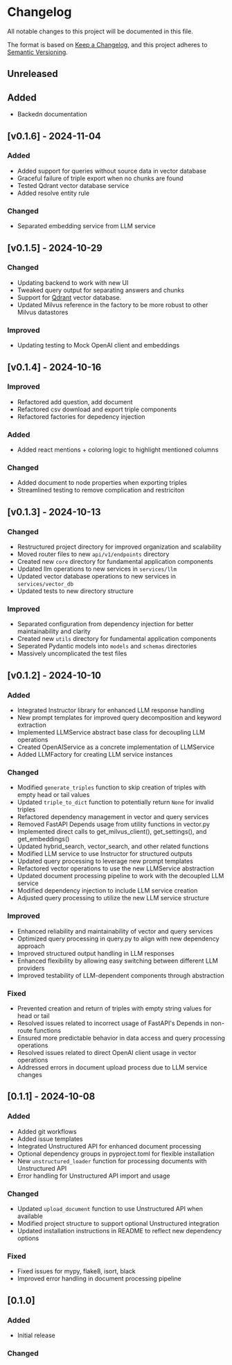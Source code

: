 # Changelog

All notable changes to this project will be documented in this file.

The format is based on [Keep a Changelog](https://keepachangelog.com/en/1.1.0/),
and this project adheres to [Semantic Versioning](https://semver.org/spec/v2.0.0.html).

## Unreleased

## Added

- Backedn documentation

## [v0.1.6] - 2024-11-04

### Added

- Added support for queries without source data in vector database
- Graceful failure of triple export when no chunks are found
- Tested Qdrant vector database service
- Added resolve entity rule

### Changed

- Separated embedding service from LLM service

## [v0.1.5] - 2024-10-29

### Changed

- Updating backend to work with new UI
- Tweaked query output for separating answers and chunks
- Support for [Qdrant](https://qdrant.tech/) vector database.
- Updated Milvus reference in the factory to be more robust to other Milvus datastores

### Improved

- Updating testing to Mock OpenAI client and embeddings

## [v0.1.4] - 2024-10-16

### Improved

- Refactored add question, add document
- Refactored csv download and export triple components
- Refactored factories for depedency injection

### Added

- Added react mentions + coloring logic to highlight mentioned columns

### Changed

- Added document to node properties when exporting triples
- Streamlined testing to remove complication and restriciton

## [v0.1.3] - 2024-10-13

### Changed

- Restructured project directory for improved organization and scalability
- Moved router files to new `api/v1/endpoints` directory
- Created new `core` directory for fundamental application components
- Updated llm operations to new services in `services/llm`
- Updated vector database operations to new services in `services/vector_db`
- Updated tests to new directory structure

### Improved

- Separated configuration from dependency injection for better maintainability and clarity
- Created new `utils` directory for fundamental application components
- Seperated Pydantic models into `models` and `schemas` directories
- Massively uncomplicated the test files

## [v0.1.2] - 2024-10-10

### Added

- Integrated Instructor library for enhanced LLM response handling
- New prompt templates for improved query decomposition and keyword extraction
- Implemented LLMService abstract base class for decoupling LLM operations
- Created OpenAIService as a concrete implementation of LLMService
- Added LLMFactory for creating LLM service instances

### Changed

- Modified `generate_triples` function to skip creation of triples with empty head or tail values
- Updated `triple_to_dict` function to potentially return `None` for invalid triples
- Refactored dependency management in vector and query services
- Removed FastAPI Depends usage from utility functions in vector.py
- Implemented direct calls to get_milvus_client(), get_settings(), and get_embeddings()
- Updated hybrid_search, vector_search, and other related functions
- Modified LLM service to use Instructor for structured outputs
- Updated query processing to leverage new prompt templates
- Refactored vector operations to use the new LLMService abstraction
- Updated document processing pipeline to work with the decoupled LLM service
- Modified dependency injection to include LLM service creation
- Adjusted query processing to utilize the new LLM service structure

### Improved

- Enhanced reliability and maintainability of vector and query services
- Optimized query processing in query.py to align with new dependency approach
- Improved structured output handling in LLM responses
- Enhanced flexibility by allowing easy switching between different LLM providers
- Improved testability of LLM-dependent components through abstraction

### Fixed

- Prevented creation and return of triples with empty string values for head or tail
- Resolved issues related to incorrect usage of FastAPI's Depends in non-route functions
- Ensured more predictable behavior in data access and query processing operations
- Resolved issues related to direct OpenAI client usage in vector operations
- Addressed errors in document upload process due to LLM service changes

## [0.1.1] - 2024-10-08

### Added

- Added git workflows
- Added issue templates
- Integrated Unstructured API for enhanced document processing
- Optional dependency groups in pyproject.toml for flexible installation
- New `unstructured_loader` function for processing documents with Unstructured API
- Error handling for Unstructured API import and usage

### Changed

- Updated `upload_document` function to use Unstructured API when available
- Modified project structure to support optional Unstructured integration
- Updated installation instructions in README to reflect new dependency options

### Fixed

- Fixed issues for mypy, flake8, isort, black
- Improved error handling in document processing pipeline

## [0.1.0]

### Added

- Initial release

### Changed
